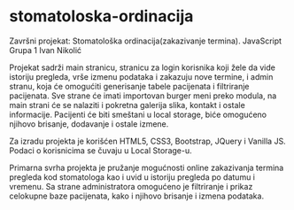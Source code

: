 # stomatoloska-ordinacija

Završni projekat: Stomatološka ordinacija(zakazivanje termina).
JavaScript Grupa 1
Ivan Nikolić

Projekat sadrži main stranicu, stranicu za login korisnika koji žele da vide istoriju pregleda, vrše izmenu podataka i zakazuju nove termine, i admin stranu, koja će omogućiti generisanje tabele pacijenata i filtriranje pacijenata. Sve strane će imati importovan burger meni preko modula, na main strani će se nalaziti i pokretna galerija slika, kontakt i ostale informacije.
Pacijenti će biti smeštani u local storage, biće omogućeno njihovo brisanje, dodavanje i ostale izmene.

Za izradu projekta je korišćen HTML5, CSS3, Bootstrap, JQuery i Vanilla JS. Podaci o korisnicima se čuvaju u Local Storage-u.

Primarna svrha projekta je pružanje mogućnosti online zakazivanja termina pregleda kod stomatologa kao i uvid u istoriju pregleda po datumu i vremenu. Sa strane administratora omogućeno je filtriranje i prikaz celokupne baze pacijenata, kako i njihovo brisanje i izmena podataka.

